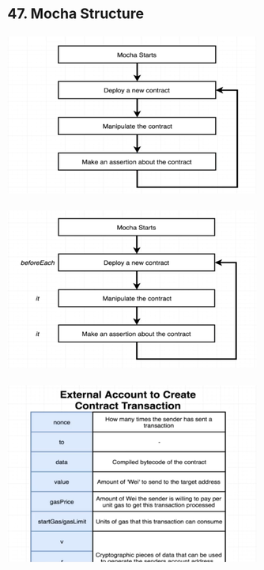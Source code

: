 #   47. Mocha Structure

![Mocha Structure](../imgs/47.1_Mocha-Structure.png)
---
![Mocha Structure](../imgs/47.2_Mocha-Structure.png)
---
![Mocha Structure](../imgs/47.3_Mocha-Structure.png)
---